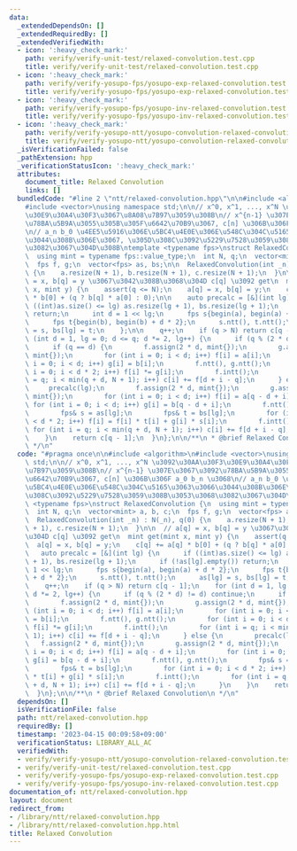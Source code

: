 ```yaml
---
data:
  _extendedDependsOn: []
  _extendedRequiredBy: []
  _extendedVerifiedWith:
  - icon: ':heavy_check_mark:'
    path: verify/verify-unit-test/relaxed-convolution.test.cpp
    title: verify/verify-unit-test/relaxed-convolution.test.cpp
  - icon: ':heavy_check_mark:'
    path: verify/verify-yosupo-fps/yosupo-exp-relaxed-convolution.test.cpp
    title: verify/verify-yosupo-fps/yosupo-exp-relaxed-convolution.test.cpp
  - icon: ':heavy_check_mark:'
    path: verify/verify-yosupo-fps/yosupo-inv-relaxed-convolution.test.cpp
    title: verify/verify-yosupo-fps/yosupo-inv-relaxed-convolution.test.cpp
  - icon: ':heavy_check_mark:'
    path: verify/verify-yosupo-ntt/yosupo-convolution-relaxed-convolution.test.cpp
    title: verify/verify-yosupo-ntt/yosupo-convolution-relaxed-convolution.test.cpp
  _isVerificationFailed: false
  _pathExtension: hpp
  _verificationStatusIcon: ':heavy_check_mark:'
  attributes:
    document_title: Relaxed Convolution
    links: []
  bundledCode: "#line 2 \"ntt/relaxed-convolution.hpp\"\n\n#include <algorithm>\n\
    #include <vector>\nusing namespace std;\n\n// x^0, x^1, ..., x^N \u3092\u30AA\u30F3\
    \u30E9\u30A4\u30F3\u3067\u8A08\u7B97\u3059\u308B\n// x^{n-1} \u307E\u3067\u3092\
    \u78BA\u5B9A\u3055\u305B\u305F\u6642\u70B9\u3067, c[n] \u306B\u306F a_0 b_n \u3068\
    \n// a_n b_0 \u4EE5\u5916\u306E\u5BC4\u4E0E\u306E\u548C\u304C\u5165\u3063\u3066\
    \u3044\u308B\u306E\u3067, \u305D\u308C\u3092\u5229\u7528\u3059\u308B\u3053\u3068\
    \u3082\u3067\u304D\u308B\ntemplate <typename fps>\nstruct RelaxedConvolution {\n\
    \  using mint = typename fps::value_type;\n  int N, q;\n  vector<mint> a, b, c;\n\
    \  fps f, g;\n  vector<fps> as, bs;\n\n  RelaxedConvolution(int _n) : N(_n), q(0)\
    \ {\n    a.resize(N + 1), b.resize(N + 1), c.resize(N + 1);\n  }\n\n  // a[q]\
    \ = x, b[q] = y \u3067\u3042\u308B\u3068\u304D c[q] \u3092 get\n  mint get(mint\
    \ x, mint y) {\n    assert(q <= N);\n    a[q] = x, b[q] = y;\n    c[q] += a[q]\
    \ * b[0] + (q ? b[q] * a[0] : 0);\n\n    auto precalc = [&](int lg) {\n      if\
    \ ((int)as.size() <= lg) as.resize(lg + 1), bs.resize(lg + 1);\n      if (!as[lg].empty())\
    \ return;\n      int d = 1 << lg;\n      fps s{begin(a), begin(a) + d * 2};\n\
    \      fps t{begin(b), begin(b) + d * 2};\n      s.ntt(), t.ntt();\n      as[lg]\
    \ = s, bs[lg] = t;\n    };\n\n    q++;\n    if (q > N) return c[q - 1];\n    for\
    \ (int d = 1, lg = 0; d <= q; d *= 2, lg++) {\n      if (q % (2 * d) != d) continue;\n\
    \      if (q == d) {\n        f.assign(2 * d, mint{});\n        g.assign(2 * d,\
    \ mint{});\n        for (int i = 0; i < d; i++) f[i] = a[i];\n        for (int\
    \ i = 0; i < d; i++) g[i] = b[i];\n        f.ntt(), g.ntt();\n        for (int\
    \ i = 0; i < d * 2; i++) f[i] *= g[i];\n        f.intt();\n        for (int i\
    \ = q; i < min(q + d, N + 1); i++) c[i] += f[d + i - q];\n      } else {\n   \
    \     precalc(lg);\n        f.assign(2 * d, mint{});\n        g.assign(2 * d,\
    \ mint{});\n        for (int i = 0; i < d; i++) f[i] = a[q - d + i];\n       \
    \ for (int i = 0; i < d; i++) g[i] = b[q - d + i];\n        f.ntt(), g.ntt();\n\
    \        fps& s = as[lg];\n        fps& t = bs[lg];\n        for (int i = 0; i\
    \ < d * 2; i++) f[i] = f[i] * t[i] + g[i] * s[i];\n        f.intt();\n       \
    \ for (int i = q; i < min(q + d, N + 1); i++) c[i] += f[d + i - q];\n      }\n\
    \    }\n    return c[q - 1];\n  }\n};\n\n/**\n * @brief Relaxed Convolution\n\
    \ */\n"
  code: "#pragma once\n\n#include <algorithm>\n#include <vector>\nusing namespace\
    \ std;\n\n// x^0, x^1, ..., x^N \u3092\u30AA\u30F3\u30E9\u30A4\u30F3\u3067\u8A08\
    \u7B97\u3059\u308B\n// x^{n-1} \u307E\u3067\u3092\u78BA\u5B9A\u3055\u305B\u305F\
    \u6642\u70B9\u3067, c[n] \u306B\u306F a_0 b_n \u3068\n// a_n b_0 \u4EE5\u5916\u306E\
    \u5BC4\u4E0E\u306E\u548C\u304C\u5165\u3063\u3066\u3044\u308B\u306E\u3067, \u305D\
    \u308C\u3092\u5229\u7528\u3059\u308B\u3053\u3068\u3082\u3067\u304D\u308B\ntemplate\
    \ <typename fps>\nstruct RelaxedConvolution {\n  using mint = typename fps::value_type;\n\
    \  int N, q;\n  vector<mint> a, b, c;\n  fps f, g;\n  vector<fps> as, bs;\n\n\
    \  RelaxedConvolution(int _n) : N(_n), q(0) {\n    a.resize(N + 1), b.resize(N\
    \ + 1), c.resize(N + 1);\n  }\n\n  // a[q] = x, b[q] = y \u3067\u3042\u308B\u3068\
    \u304D c[q] \u3092 get\n  mint get(mint x, mint y) {\n    assert(q <= N);\n  \
    \  a[q] = x, b[q] = y;\n    c[q] += a[q] * b[0] + (q ? b[q] * a[0] : 0);\n\n \
    \   auto precalc = [&](int lg) {\n      if ((int)as.size() <= lg) as.resize(lg\
    \ + 1), bs.resize(lg + 1);\n      if (!as[lg].empty()) return;\n      int d =\
    \ 1 << lg;\n      fps s{begin(a), begin(a) + d * 2};\n      fps t{begin(b), begin(b)\
    \ + d * 2};\n      s.ntt(), t.ntt();\n      as[lg] = s, bs[lg] = t;\n    };\n\n\
    \    q++;\n    if (q > N) return c[q - 1];\n    for (int d = 1, lg = 0; d <= q;\
    \ d *= 2, lg++) {\n      if (q % (2 * d) != d) continue;\n      if (q == d) {\n\
    \        f.assign(2 * d, mint{});\n        g.assign(2 * d, mint{});\n        for\
    \ (int i = 0; i < d; i++) f[i] = a[i];\n        for (int i = 0; i < d; i++) g[i]\
    \ = b[i];\n        f.ntt(), g.ntt();\n        for (int i = 0; i < d * 2; i++)\
    \ f[i] *= g[i];\n        f.intt();\n        for (int i = q; i < min(q + d, N +\
    \ 1); i++) c[i] += f[d + i - q];\n      } else {\n        precalc(lg);\n     \
    \   f.assign(2 * d, mint{});\n        g.assign(2 * d, mint{});\n        for (int\
    \ i = 0; i < d; i++) f[i] = a[q - d + i];\n        for (int i = 0; i < d; i++)\
    \ g[i] = b[q - d + i];\n        f.ntt(), g.ntt();\n        fps& s = as[lg];\n\
    \        fps& t = bs[lg];\n        for (int i = 0; i < d * 2; i++) f[i] = f[i]\
    \ * t[i] + g[i] * s[i];\n        f.intt();\n        for (int i = q; i < min(q\
    \ + d, N + 1); i++) c[i] += f[d + i - q];\n      }\n    }\n    return c[q - 1];\n\
    \  }\n};\n\n/**\n * @brief Relaxed Convolution\n */\n"
  dependsOn: []
  isVerificationFile: false
  path: ntt/relaxed-convolution.hpp
  requiredBy: []
  timestamp: '2023-04-15 00:09:58+09:00'
  verificationStatus: LIBRARY_ALL_AC
  verifiedWith:
  - verify/verify-yosupo-ntt/yosupo-convolution-relaxed-convolution.test.cpp
  - verify/verify-unit-test/relaxed-convolution.test.cpp
  - verify/verify-yosupo-fps/yosupo-exp-relaxed-convolution.test.cpp
  - verify/verify-yosupo-fps/yosupo-inv-relaxed-convolution.test.cpp
documentation_of: ntt/relaxed-convolution.hpp
layout: document
redirect_from:
- /library/ntt/relaxed-convolution.hpp
- /library/ntt/relaxed-convolution.hpp.html
title: Relaxed Convolution
---
```

